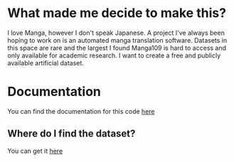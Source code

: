 # What made me decide to make this?

I love Manga, however I don't speak Japanese. A project I've always been hoping to work on is an automated manga translation software. Datasets in this space are rare and the largest I found Manga109 is hard to access and only available for academic research. I want to create a free and publicly available artificial dataset. 

# Documentation

You can find the documentation for this code [here](docs/html/docs_index.html)

## Where do I find the dataset?

You can get it [here](https://github.com/aasimsani/artificial_manga_panel_dataset)
